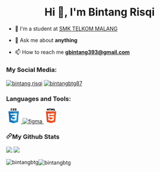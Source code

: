 <h1 align="center">Hi 👋, I'm Bintang Risqi</h1>

- 🏫 I'm a student at [SMK TELKOM MALANG](https://smktelkom-mlg.sch.id/)

- 💬 Ask me about **anything**

- 📫 How to reach me **gbintang393@gmail.com**
<h3 align="left">My Social Media:</h3>
<p align="left">
<a href="https://linkedin.com/in/bintang risqi" target="blank"><img align="center" src="https://raw.githubusercontent.com/rahuldkjain/github-profile-readme-generator/master/src/images/icons/Social/linked-in-alt.svg" alt="bintang risqi" height="30" width="40" /></a>
<a href="https://instagram.com/bintangbtg87" target="blank"><img align="center" src="https://raw.githubusercontent.com/rahuldkjain/github-profile-readme-generator/master/src/images/icons/Social/instagram.svg" alt="bintangbtg87" height="30" width="40" /></a>
</p>

<h3 align="left">Languages and Tools:</h3>
<p align="left"> <a href="https://www.w3schools.com/css/" target="_blank" rel="noreferrer"> <img src="https://raw.githubusercontent.com/devicons/devicon/master/icons/css3/css3-original-wordmark.svg" alt="css3" width="40" height="40"/> </a> <a href="https://www.figma.com/" target="_blank" rel="noreferrer"> <img src="https://www.vectorlogo.zone/logos/figma/figma-icon.svg" alt="figma" width="40" height="40"/> </a> <a href="https://www.w3.org/html/" target="_blank" rel="noreferrer"> <img src="https://raw.githubusercontent.com/devicons/devicon/master/icons/html5/html5-original-wordmark.svg" alt="html5" width="40" height="40"/> </a> </p>

<h3 dir="auto"><a id="user-content-my-github-stats" class="anchor" aria-hidden="true" href="#my-github-stats"><svg class="octicon octicon-link" viewBox="0 0 16 16" version="1.1" width="16" height="16" aria-hidden="true"><path d="m7.775 3.275 1.25-1.25a3.5 3.5 0 1 1 4.95 4.95l-2.5 2.5a3.5 3.5 0 0 1-4.95 0 .751.751 0 0 1 .018-1.042.751.751 0 0 1 1.042-.018 1.998 1.998 0 0 0 2.83 0l2.5-2.5a2.002 2.002 0 0 0-2.83-2.83l-1.25 1.25a.751.751 0 0 1-1.042-.018.751.751 0 0 1-.018-1.042Zm-4.69 9.64a1.998 1.998 0 0 0 2.83 0l1.25-1.25a.751.751 0 0 1 1.042.018.751.751 0 0 1 .018 1.042l-1.25 1.25a3.5 3.5 0 1 1-4.95-4.95l2.5-2.5a3.5 3.5 0 0 1 4.95 0 .751.751 0 0 1-.018 1.042.751.751 0 0 1-1.042.018 1.998 1.998 0 0 0-2.83 0l-2.5 2.5a1.998 1.998 0 0 0 0 2.83Z"></path></svg></a>My Github Stats</h3>

<a href="https://www.github.com/Bintangbtg"><img src="https://img.shields.io/github/followers/Bintangbtg?logo=github&amp;style=for-the-badge&amp;color=6082B0" style="max-width: 100%;"></a>
<img src="https://komarev.com/ghpvc/?username=Bintangbtg&amp;style=flat-square&amp;color=6082B0&amp;style=for-the-badge" style="max-width: 100%;">

<p><img align="left" src="https://github-readme-stats.vercel.app/api/top-langs?username=bintangbtg&theme=dracula&show_icons=true&locale=en&layout=compact" alt="bintangbtg" /></p>

<p><img align="center" src="https://github-readme-stats.vercel.app/api?username=bintangbtg&theme=dracula&show_icons=true&locale=en" alt="bintangbtg" /></p>
